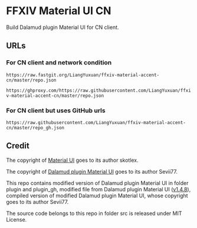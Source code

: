 # FFXIV Material UI CN

Build Dalamud plugin Material UI for CN client.

## URLs

### For CN client and network condition

`https://raw.fastgit.org/LiangYuxuan/ffxiv-material-accent-cn/master/repo.json`

`https://ghproxy.com/https://raw.githubusercontent.com/LiangYuxuan/ffxiv-material-accent-cn/master/repo.json`

### For CN client but uses GitHub urls

`https://raw.githubusercontent.com/LiangYuxuan/ffxiv-material-accent-cn/master/repo_gh.json`

## Credit

The copyright of [Material UI](https://github.com/skotlex/ffxiv-material-ui) goes to its author skotlex.

The copyright of [Dalamud plugin Material UI](https://github.com/Sevii77/ffxiv_materialui_accent/) goes to its author Sevii77.

This repo contains modified version of Dalamud plugin Material UI in folder plugin and plugin_gh, modified file from Dalamud plugin Material UI ([v1.4.8](https://github.com/Sevii77/ffxiv_materialui_accent/commit/45e3c186eb8433aae0745799ba80eae7350e3a7a)), compiled version of modified Dalamud plugin Material UI, whose copyright goes to its author Sevii77.

The source code belongs to this repo in folder src is released under MIT License.
